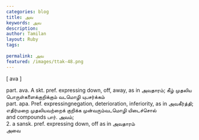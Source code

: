 ```yaml
---
categories: blog
title: அவ
keywords: அவ
description: 
author: Tamilan
layout: Ruby
tags: 
 
permalink: அவ
featured: /images/ttak-48.png
---
```

  
[ ava ]  
  
part. ava. A skt. pref. expressing down, off, away, as in அவதாரம்; கீழ் முதலிய பொருள்களைக்குறிக்கும் வடமொழி யுபசர்க்கம்  
part. apa. Pref. expressingnegation, deterioration, inferiority, as in அவகீர்த்தி; எதிர்மறை முதலியவற்றைக் குறிக்க முன்வரும்வடமொழி யிடைச்சொல்  
and compounds பார். அவம்;  
2. a sansk. pref. expressing down, off as in அவதாரம்  
அவை
